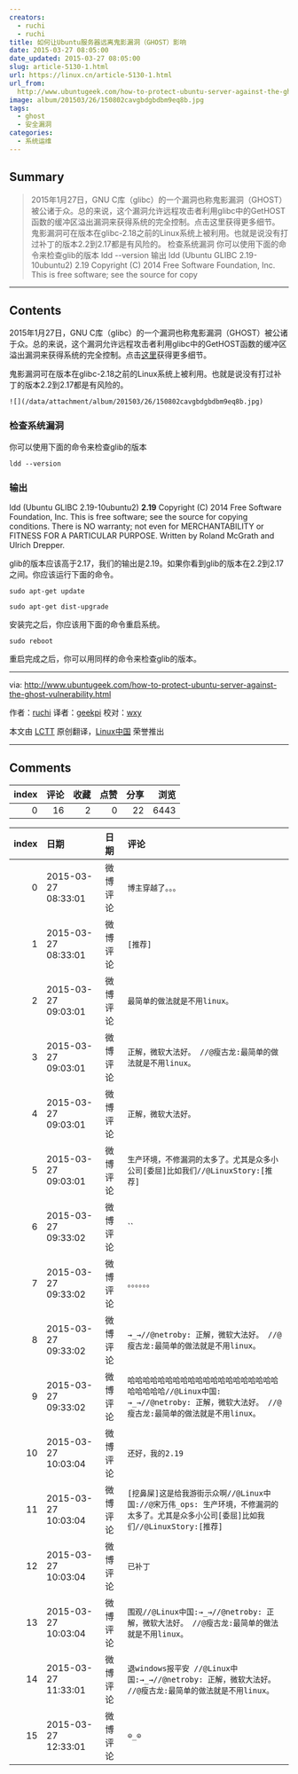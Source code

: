 ```yaml
---
creators:
  - ruchi
  - ruchi
title: 如何让Ubuntu服务器远离鬼影漏洞（GHOST）影响
date: 2015-03-27 08:05:00
date_updated: 2015-03-27 08:05:00
slug: article-5130-1.html
url: https://linux.cn/article-5130-1.html
url_from: 
  http://www.ubuntugeek.com/how-to-protect-ubuntu-server-against-the-ghost-vulnerability.html
image: album/201503/26/150802cavgbdgbdbm9eq8b.jpg
tags:
  - ghost
  - 安全漏洞
categories:
  - 系统运维
---
```


## Summary

> 2015年1月27日，GNU C库（glibc）的一个漏洞也称鬼影漏洞（GHOST）被公诸于众。总的来说，这个漏洞允许远程攻击者利用glibc中的GetHOST函数的缓冲区溢出漏洞来获得系统的完全控制。点击这里获得更多细节。 鬼影漏洞可在版本在glibc-2.18之前的Linux系统上被利用。也就是说没有打过补丁的版本2.2到2.17都是有风险的。  检查系统漏洞 你可以使用下面的命令来检查glib的版本 ldd --version  输出 ldd (Ubuntu GLIBC 2.19-10ubuntu2) 2.19 Copyright (C) 2014 Free Software Foundation, Inc. This is free software; see the source for copy

***

<!-- more -->

## Contents

2015年1月27日，GNU C库（glibc）的一个漏洞也称鬼影漏洞（GHOST）被公诸于众。总的来说，这个漏洞允许远程攻击者利用glibc中的GetHOST函数的缓冲区溢出漏洞来获得系统的完全控制。点击[这里](http://chargen.matasano.com/chargen/2015/1/27/vulnerability-overview-ghost-cve-2015-0235.html)获得更多细节。

鬼影漏洞可在版本在glibc-2.18之前的Linux系统上被利用。也就是说没有打过补丁的版本2.2到2.17都是有风险的。

`![](/data/attachment/album/201503/26/150802cavgbdgbdbm9eq8b.jpg)`

### 检查系统漏洞

你可以使用下面的命令来检查glib的版本

```shell
ldd --version
```

### 输出

ldd (Ubuntu GLIBC 2.19-10ubuntu2) **2.19** Copyright (C) 2014 Free Software Foundation, Inc. This is free software; see the source for copying conditions. There is NO warranty; not even for MERCHANTABILITY or FITNESS FOR A PARTICULAR PURPOSE. Written by Roland McGrath and Ulrich Drepper.

glib的版本应该高于2.17，我们的输出是2.19。如果你看到glib的版本在2.2到2.17之间。你应该运行下面的命令。

```shell
sudo apt-get update

sudo apt-get dist-upgrade
```

安装完之后，你应该用下面的命令重启系统。

```shell
sudo reboot
```

重启完成之后，你可以用同样的命令来检查glib的版本。

---

via: <http://www.ubuntugeek.com/how-to-protect-ubuntu-server-against-the-ghost-vulnerability.html>

作者：[ruchi](http://www.ubuntugeek.com/author/ubuntufix) 译者：[geekpi](https://github.com/geekpi) 校对：[wxy](https://github.com/wxy)

本文由 [LCTT](https://github.com/LCTT/TranslateProject) 原创翻译，[Linux中国](https://linux.cn/) 荣誉推出

***

## Comments


|   index |   评论 |   收藏 |   点赞 |   分享 |   浏览 |
|--------:|-------:|-------:|-------:|-------:|-------:|
|       0 |     16 |      2 |      0 |     22 |   6443 |

|   index | 日期                | 日期     | 评论                                                                                                                                      |
|--------:|:--------------------|:---------|:------------------------------------------------------------------------------------------------------------------------------------------|
|       0 | 2015-03-27 08:33:01 | 微博评论 | `博主穿越了。。。`                                                                                                                        |
|       1 | 2015-03-27 08:33:01 | 微博评论 | `[推荐]`                                                                                                                                  |
|       2 | 2015-03-27 09:03:01 | 微博评论 | `最简单的做法就是不用linux。`                                                                                                             |
|       3 | 2015-03-27 09:03:01 | 微博评论 | `正解，微软大法好。 //@瘦古龙:最简单的做法就是不用linux。`                                                                                |
|       4 | 2015-03-27 09:03:01 | 微博评论 | `正解，微软大法好。`                                                                                                                      |
|       5 | 2015-03-27 09:03:01 | 微博评论 | `生产环境，不修漏洞的太多了。尤其是众多小公司[委屈]比如我们//@LinuxStory:[推荐]`                                                          |
|       6 | 2015-03-27 09:33:02 | 微博评论 | ``                                                                                                                                        |
|       7 | 2015-03-27 09:33:02 | 微博评论 | `。。。。。。`                                                                                                                            |
|       8 | 2015-03-27 09:33:02 | 微博评论 | `→_→//@netroby: 正解，微软大法好。 //@瘦古龙:最简单的做法就是不用linux。`                                                                 |
|       9 | 2015-03-27 09:33:02 | 微博评论 | `哈哈哈哈哈哈哈哈哈哈哈哈哈哈哈哈哈哈哈哈哈哈哈哈哈//@Linux中国: →_→//@netroby: 正解，微软大法好。 //@瘦古龙:最简单的做法就是不用linux。` |
|      10 | 2015-03-27 10:03:04 | 微博评论 | `还好，我的2.19`                                                                                                                          |
|      11 | 2015-03-27 10:03:04 | 微博评论 | `[挖鼻屎]这是给我游街示众啊//@Linux中国://@宋万伟_ops: 生产环境，不修漏洞的太多了。尤其是众多小公司[委屈]比如我们//@LinuxStory:[推荐]`    |
|      12 | 2015-03-27 10:03:04 | 微博评论 | `已补丁`                                                                                                                                  |
|      13 | 2015-03-27 10:03:04 | 微博评论 | `围观//@Linux中国:→_→//@netroby: 正解，微软大法好。 //@瘦古龙:最简单的做法就是不用linux。`                                                |
|      14 | 2015-03-27 11:33:01 | 微博评论 | `退windows报平安 //@Linux中国:→_→//@netroby: 正解，微软大法好。 //@瘦古龙:最简单的做法就是不用linux。`                                    |
|      15 | 2015-03-27 12:33:01 | 微博评论 | `⊙_⊙`                                                                                                                                     |
